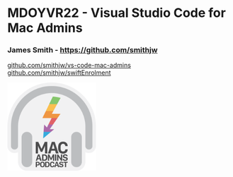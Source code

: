 # MDOYVR22 - Visual Studio Code for Mac Admins
### James Smith - https://github.com/smithjw

[github.com/smithjw/vs-code-mac-admins](https://github.com/smithjw/vs-code-mac-admins)
[github.com/smithjw/swiftEnrolment](https://github.com/smithjw/swiftEnrolment)

<img src="images/Colour.png" alt="Mac Admins Podcast" width="200"/>

